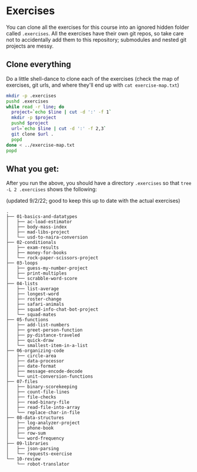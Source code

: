 # Exercises

You can clone all the exercises for this course into an ignored hidden folder called
`.exercises`. All the exercises have their own git repos, so take care not to
accidentally add them to this repository; submodules and nested git projects are
messy.

## Clone everything

Do a little shell-dance to clone each of the exercises (check the map of
exercises, git urls, and where they'll end up with `cat exercise-map.txt`)

```sh
mkdir -p .exercises
pushd .exercises
while read -r line; do
  project=`echo $line | cut -d ':' -f 1`
  mkdir -p $project
  pushd $project
  url=`echo $line | cut -d ':' -f 2,3`
  git clone $url .
  popd
done < ../exercise-map.txt
popd
```

## What you get:

After you run the above, you should have a directory `.exercises` so that `tree
-L 2 .exercises` shows the following:

(updated 9/2/22; good to keep this up to date with the actual exercises)

```
.
├── 01-basics-and-datatypes
│   ├── ac-load-estimator
│   ├── body-mass-index
│   ├── mad-libs-project
│   └── usd-to-naira-conversion
├── 02-conditionals
│   ├── exam-results
│   ├── money-for-books
│   └── rock-paper-scissors-project
├── 03-loops
│   ├── guess-my-number-project
│   ├── print-multiples
│   └── scrabble-word-score
├── 04-lists
│   ├── list-average
│   ├── longest-word
│   ├── roster-change
│   ├── safari-animals
│   ├── squad-info-chat-bot-project
│   └── squad-mates
├── 05-functions
│   ├── add-list-numbers
│   ├── greet-person-function
│   ├── py-distance-traveled
│   ├── quick-draw
│   └── smallest-item-in-a-list
├── 06-organizing-code
│   ├── circle-area
│   ├── data-processor
│   ├── date-format
│   ├── message-encode-decode
│   └── unit-conversion-functions
├── 07-files
│   ├── binary-scorekeeping
│   ├── count-file-lines
│   ├── file-checks
│   ├── read-binary-file
│   ├── read-file-into-array
│   └── replace-char-in-file
├── 08-data-structures
│   ├── log-analyzer-project
│   ├── phone-book
│   ├── row-sum
│   └── word-frequency
├── 09-libraries
│   ├── json-parsing
│   └── requests-exercise
└── 10-review
    └── robot-translator
```
